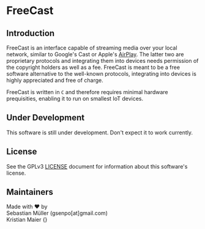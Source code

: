 # FreeCast

## Introduction
FreeCast is an interface capable of streaming media over your local network, similar to Google's Cast or Apple's [AirPlay](https://support.apple.com/en-us/HT204289). The latter two are proprietary protocols and integrating them into devices needs permission of the copyright holders as well as a fee. FreeCast is meant to be a free software alternative to the well-known protocols, integrating into devices is highly appreciated and free of charge.

FreeCast is written in `C` and therefore requires minimal hardware prequisities, enabling it to run on smallest IoT devices.

## Under Development
This software is still under development. Don't expect it to work currently.

## License
See the GPLv3 [LICENSE](LICENSE) document for information about this software's license.

## Maintainers
Made with &hearts; by<br />
Sebastian Müller (gsenpo[at]gmail.com)<br />
Kristian Maier {}